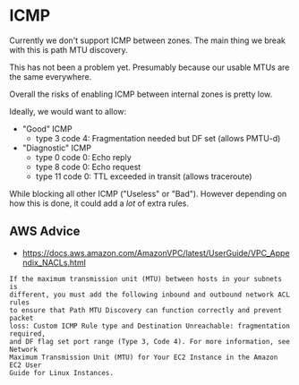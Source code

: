 # ICMP

Currently we don't support ICMP between zones. The main thing we break with this
is path MTU discovery. 

This has not been a problem yet. Presumably because our usable MTUs are the same
everywhere.

Overall the risks of enabling ICMP between internal zones is pretty low.

Ideally, we would want to allow:

* "Good" ICMP
  * type 3 code 4: Fragmentation needed but DF set (allows PMTU-d)
* "Diagnostic" ICMP
  * type 0 code 0: Echo reply
  * type 8 code 0: Echo request
  * type 11 code 0: TTL exceeded in transit (allows traceroute)

While blocking all other ICMP ("Useless" or "Bad"). However depending on how this
is done, it could add a *lot* of extra rules.

## AWS Advice

* https://docs.aws.amazon.com/AmazonVPC/latest/UserGuide/VPC_Appendix_NACLs.html

```
If the maximum transmission unit (MTU) between hosts in your subnets is 
different, you must add the following inbound and outbound network ACL rules 
to ensure that Path MTU Discovery can function correctly and prevent packet 
loss: Custom ICMP Rule type and Destination Unreachable: fragmentation required, 
and DF flag set port range (Type 3, Code 4). For more information, see Network 
Maximum Transmission Unit (MTU) for Your EC2 Instance in the Amazon EC2 User 
Guide for Linux Instances.
```
